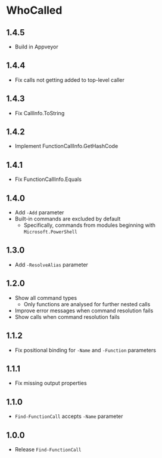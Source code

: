 # WhoCalled

## 1.4.5

- Build in Appveyor

## 1.4.4

- Fix calls not getting added to top-level caller

## 1.4.3

- Fix CallInfo.ToString

## 1.4.2

- Implement FunctionCallInfo.GetHashCode

## 1.4.1

- Fix FunctionCallInfo.Equals

## 1.4.0

- Add `-Add` parameter
- Built-in commands are excluded by default
    - Specifically, commands from modules beginning with `Microsoft.PowerShell`

## 1.3.0

- Add `-ResolveAlias` parameter

## 1.2.0

- Show all command types
    - Only functions are analysed for further nested calls
- Improve error messages when command resolution fails
- Show calls when command resolution fails

## 1.1.2

- Fix positional binding for `-Name` and `-Function` parameters

## 1.1.1

- Fix missing output properties

## 1.1.0

- `Find-FunctionCall` accepts `-Name` parameter

## 1.0.0

- Release `Find-FunctionCall`
